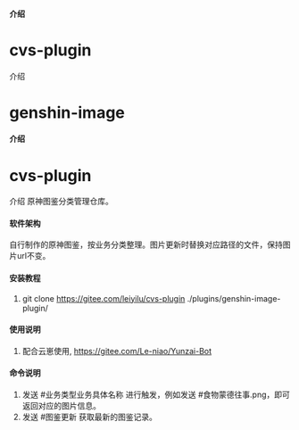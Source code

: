 #### 介绍
# cvs-plugin

介绍
# genshin-image

#### 介绍
# cvs-plugin

介绍
原神图鉴分类管理仓库。

#### 软件架构
自行制作的原神图鉴，按业务分类整理。图片更新时替换对应路径的文件，保持图片url不变。


#### 安装教程

1.  git clone https://gitee.com/leiyilu/cvs-plugin ./plugins/genshin-image-plugin/


#### 使用说明

1.  配合云崽使用, https://gitee.com/Le-niao/Yunzai-Bot



#### 命令说明

1. 发送 #业务类型业务具体名称 进行触发，例如发送 #食物蒙德往事.png，即可返回对应的图片信息。
2. 发送 #图鉴更新 获取最新的图鉴记录。